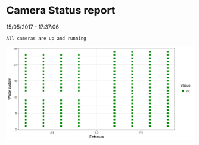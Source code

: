 Camera Status report
================
15/05/2017 - 17:37:06

    All cameras are up and running

![](camreport_files/figure-markdown_github/unnamed-chunk-2-1.png)
